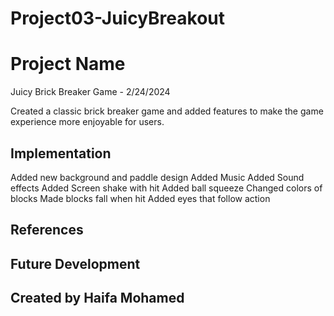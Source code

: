 # Project03-JuicyBreakout

# Project Name
Juicy Brick Breaker Game - 2/24/2024

Created a classic brick breaker game and added features to make the game experience more enjoyable for users. 

## Implementation
Added new background and paddle design
Added Music
Added Sound effects
Added Screen shake with hit
Added ball squeeze
Changed colors of blocks
Made blocks fall when hit
Added eyes that follow action

## References

## Future Development

## Created by Haifa Mohamed
